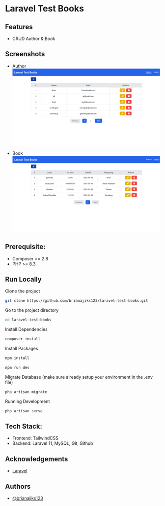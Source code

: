 # Laravel Test Books


## Features

- CRUD Author & Book


## Screenshots

- Author
![App Screenshot: Author](./docs/author_index.png)

- Book
![App Screenshot: Book](./docs/book_index.png)


## Prerequisite:

- Composer >= 2.8
- PHP >= 8.3


## Run Locally

Clone the project

```bash
git clone https://github.com/brianajiks123/laravel-test-books.git
```

Go to the project directory

```bash
cd laravel-test-books
```

Install Dependencies

```bash
composer install
```

Install Packages

```bash
npm install
```

```bash
npm run dev
```

Migrate Database (make sure already setup your environment in the .env file)

```bash
php artisan migrate
```

Running Development

```bash
php artisan serve
```


## Tech Stack:

- Frontend: TailwindCSS
- Backend: Laravel 11, MySQL, Git, Github


## Acknowledgements

 - [Laravel](https://laravel.com/docs/11.x)


## Authors

- [@brianajiks123](https://www.github.com/brianajiks123)
